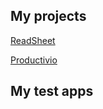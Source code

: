 ## My projects

[ReadSheet](https://github.com/fonbrot/readsheet-app)

[Productivio](https://github.com/fonbrot/productivio)

## My test apps

